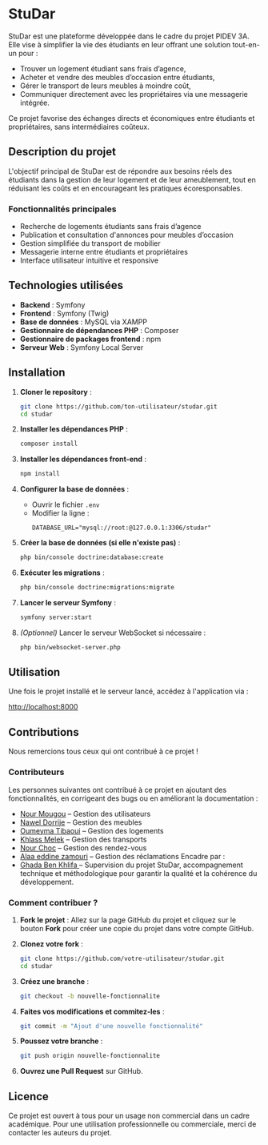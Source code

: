 
# StuDar

StuDar est une plateforme développée dans le cadre du projet PIDEV 3A. Elle vise à simplifier la vie des étudiants en leur offrant une solution tout-en-un pour :

- Trouver un logement étudiant sans frais d’agence,
- Acheter et vendre des meubles d’occasion entre étudiants,
- Gérer le transport de leurs meubles à moindre coût,
- Communiquer directement avec les propriétaires via une messagerie intégrée.

Ce projet favorise des échanges directs et économiques entre étudiants et propriétaires, sans intermédiaires coûteux.

## Description du projet

L'objectif principal de StuDar est de répondre aux besoins réels des étudiants dans la gestion de leur logement et de leur ameublement, tout en réduisant les coûts et en encourageant les pratiques écoresponsables.

### Fonctionnalités principales

- Recherche de logements étudiants sans frais d’agence
- Publication et consultation d'annonces pour meubles d’occasion
- Gestion simplifiée du transport de mobilier
- Messagerie interne entre étudiants et propriétaires
- Interface utilisateur intuitive et responsive

## Technologies utilisées

- **Backend** : Symfony
- **Frontend** : Symfony (Twig)
- **Base de données** : MySQL via XAMPP
- **Gestionnaire de dépendances PHP** : Composer
- **Gestionnaire de packages frontend** : npm
- **Serveur Web** : Symfony Local Server

## Installation

1. **Cloner le repository** :
   ```bash
   git clone https://github.com/ton-utilisateur/studar.git
   cd studar
   ```

2. **Installer les dépendances PHP** :
   ```bash
   composer install
   ```

3. **Installer les dépendances front-end** :
   ```bash
   npm install
   ```

4. **Configurer la base de données** :
   - Ouvrir le fichier `.env`
   - Modifier la ligne :
     ```env
     DATABASE_URL="mysql://root:@127.0.0.1:3306/studar"
     ```

5. **Créer la base de données (si elle n'existe pas)** :
   ```bash
   php bin/console doctrine:database:create
   ```

6. **Exécuter les migrations** :
   ```bash
   php bin/console doctrine:migrations:migrate
   ```

7. **Lancer le serveur Symfony** :
   ```bash
   symfony server:start
   ```

8. *(Optionnel)* Lancer le serveur WebSocket si nécessaire :
   ```bash
   php bin/websocket-server.php
   ```

## Utilisation

Une fois le projet installé et le serveur lancé, accédez à l'application via :

[http://localhost:8000](http://localhost:8000)

## Contributions

Nous remercions tous ceux qui ont contribué à ce projet !

### Contributeurs

Les personnes suivantes ont contribué à ce projet en ajoutant des fonctionnalités, en corrigeant des bugs ou en améliorant la documentation :


- [Nour Mougou](https://github.com/nourmougou) –  Gestion des utilisateurs
- [Nawel Dorrije](https://github.com/NawelDorrije) – Gestion des meubles
- [Oumeyma Tibaoui](https://github.com/oumeymatibaoui) – Gestion des logements
- [Khlass Melek](https://github.com/Khlass-Melek) – Gestion des transports
- [Nour Choc](https://github.com/noor1510) –  Gestion des rendez-vous
- [Alaa eddine zamouri](https://github.com/Aloulouzamouri) – Gestion des réclamations
Encadre par : 
- [Ghada Ben Khlifa ](https://github.com/BenKhalifaGHADA) – Supervision du projet StuDar, accompagnement technique et méthodologique pour garantir la qualité et la cohérence du développement.


### Comment contribuer ?

1. **Fork le projet** : Allez sur la page GitHub du projet et cliquez sur le bouton **Fork** pour créer une copie du projet dans votre compte GitHub.

2. **Clonez votre fork** :
   ```bash
   git clone https://github.com/votre-utilisateur/studar.git
   cd studar
   ```

3. **Créez une branche** :
   ```bash
   git checkout -b nouvelle-fonctionnalite
   ```

4. **Faites vos modifications et commitez-les** :
   ```bash
   git commit -m "Ajout d'une nouvelle fonctionnalité"
   ```

5. **Poussez votre branche** :
   ```bash
   git push origin nouvelle-fonctionnalite
   ```

6. **Ouvrez une Pull Request** sur GitHub.

## Licence

Ce projet est ouvert à tous pour un usage non commercial dans un cadre académique. Pour une utilisation professionnelle ou commerciale, merci de contacter les auteurs du projet.

